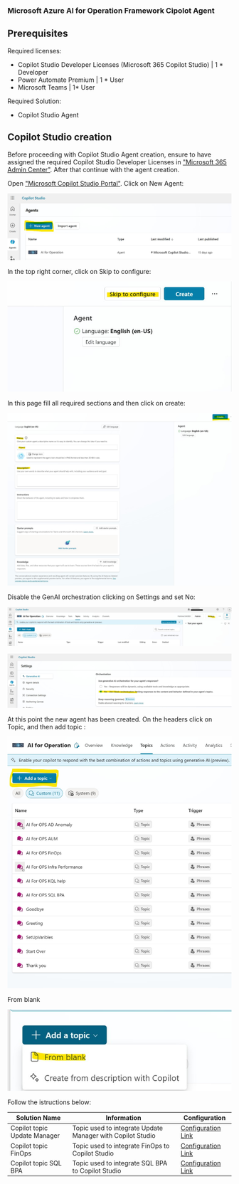 <h3>Microsoft Azure AI for Operation Framework Cipolot Agent</h3>


 <h2>Prerequisites</h2>
 

Required licenses:
 - Copilot Studio Developer Licenses (Microsoft 365 Copilot Studio) | 1 * Developer
 - Power Automate Premium | 1 * User
 - Microsoft Teams | 1* User

Required Solution:
- Copilot Studio Agent

<h2>Copilot Studio creation</h2>
 
Before proceeding with Copilot Studio Agent creation, ensure to have assigned the required Copilot Studio Developer Licenses in <a href="https://admin.microsoft.com/#/homepage">"Microsoft 365 Admin Center"</a>. After that continue with the agent creation.

Open <a href="https://copilotstudio.microsoft.com/">"Microsoft Copilot Studio Portal"</a>. Click on New Agent: 

![New Agent](./images/new-agent.jpg )

In the top right corner, click on Skip to configure:

![skip](./images/skip.jpg )

In this page fill all required sections and then click on create:

![Create agent](./images/agent-name.jpg )

Disable the GenAI orchestration clicking on Settings and set No:

![Setting](./images/Setting.jpg )

![Response](./images/Setting-response.jpg )


At this point the new agent has been created. On the headers click on Topic, and then add topic :

![Topic](./images/add-topic.jpg )

From blank

![FromBlank](./images/from-blank.jpg )

Follow the istructions below:


**Solution Name** | **Information** | **Configuration** |
| ------------- | ------------- | ------------- |
| Copilot topic Update Manager | Topic used to integrate Update Manager with Copilot Studio | [Configuration Link](./Arc-SQL%20BPA/README.md) |
| Copilot topic FinOps | Topic used to integrate FinOps to Copilot Studio | [Configuration Link](./UpdateManagement/README.md) |
| Copilot topic SQL BPA | Topic used to integrate SQL BPA to Copilot Studio | [Configuration Link](./CostMonthlyCheck/README.md) |


 
